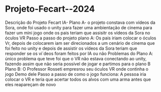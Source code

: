 # Projeto-Fecart--2024
Descrição do Projeto Fecart IA- Plano A- o projeto constava com vídeos da Sora, onde foi usado o unity para fazer uma ambientação de cinema para fazer um mini jogo onde os pais teriam que assisitr os vídeos da Sora no óculos VR
Passo a passo do projeto plano A: Os pais iriam colocar o óculos Vr, depois de colocarem iam ser direcionados a um cenário de cinema que foi feito no unity e depois de assistir os vídeos da Sora teriam que responder se os vi´deos foram feitos por IA ou não
Problemas do Plano A: único problema que teve foi que o VR não estava conectando ao unity, fazendo assim que não seria possível de jogar e partimos para o plano B
Plano B: O Professor Rosseti empresrou seu óculos VR onde continha o jogo Demo dele
Passo a passo de como o jogo funciona: A pessoa iria colocar o VR e teria que acertar todos os alvos com uma arma antes que eles reapareçam de novo

